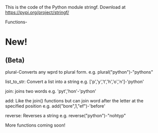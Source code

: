 This is the code of the Python module stringf.
Download at https://pypi.org/project/stringf/

Functions-
# New!
## (Beta)
plural-Converts any wprd to plural form.
e.g. plural("python")-"pythons"

list_to_str: Convert a list into a string e.g. ['p','y','t','h','o','n']-'python'

join: joins two words e.g. 'pyt','hon'-'python'

add: Like the join() functions but can join word after the letter at the specified position
e.g. add("bore",1,"ef")-'before'

reverse: Reverses a string 
e.g. reverse("python")-"nohtyp"

More functions coming soon!

